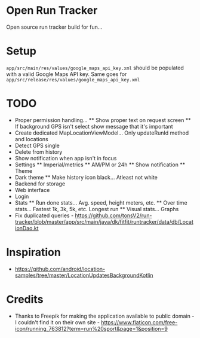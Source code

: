 # Open Run Tracker
Open source run tracker build for fun...

# Setup
`app/src/main/res/values/google_maps_api_key.xml` should be populated with a valid Google Maps API key. Same goes for `app/src/release/res/values/google_maps_api_key.xml`

# TODO
* Proper permission handling...
** Show proper text on request screen
** If background GPS isn't select show message that it's important
* Create dedicated MapLocationViewModel... Only updateRunId method and locations
* Detect GPS single
* Delete from history
* Show notification when app isn't in focus
* Settings
** Imperial/metrics
** AM/PM or 24h
** Show notification
** Theme
* Dark theme
** Make history icon black... Atleast not white
* Backend for storage
* Web interface
* Login
* Stats
** Run done stats... Avg. speed, height meters, etc.
** Over time stats... Fastest 1k, 3k, 5k, etc. Longest run
** Visual stats... Graphs
* Fix duplicated queries - https://github.com/tonsV2/run-tracker/blob/master/app/src/main/java/dk/fitfit/runtracker/data/db/LocationDao.kt

# Inspiration
* https://github.com/android/location-samples/tree/master/LocationUpdatesBackgroundKotlin

# Credits
* Thanks to Freepik for making the application available to public domain - I couldn't find it on their own site - https://www.flaticon.com/free-icon/running_763812?term=run%20sport&page=1&position=9
